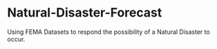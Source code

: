 # Natural-Disaster-Forecast
Using FEMA Datasets to respond the possibility of a Natural Disaster to occur.

